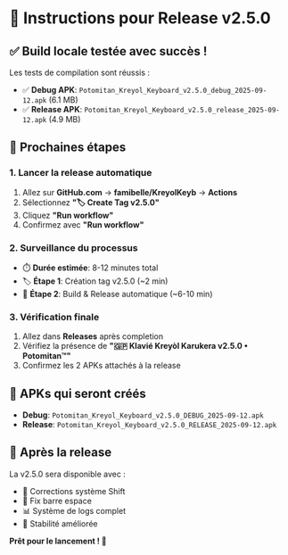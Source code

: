 # 🚀 Instructions pour Release v2.5.0

## ✅ Build locale testée avec succès !

Les tests de compilation sont réussis :
- ✅ **Debug APK**: `Potomitan_Kreyol_Keyboard_v2.5.0_debug_2025-09-12.apk` (6.1 MB)
- ✅ **Release APK**: `Potomitan_Kreyol_Keyboard_v2.5.0_release_2025-09-12.apk` (4.9 MB)

## 🎯 Prochaines étapes

### 1. Lancer la release automatique
1. Allez sur **GitHub.com** → **famibelle/KreyolKeyb** → **Actions**
2. Sélectionnez **"🏷️ Create Tag v2.5.0"**
3. Cliquez **"Run workflow"**
4. Confirmez avec **"Run workflow"**

### 2. Surveillance du processus
- ⏱️ **Durée estimée**: 8-12 minutes total
- 🏷️ **Étape 1**: Création tag v2.5.0 (~2 min)
- 🚀 **Étape 2**: Build & Release automatique (~6-10 min)

### 3. Vérification finale
1. Allez dans **Releases** après completion
2. Vérifiez la présence de **"🇬🇵 Klavié Kreyòl Karukera v2.5.0 • Potomitan™"**
3. Confirmez les 2 APKs attachés à la release

## 📱 APKs qui seront créés

- **Debug**: `Potomitan_Kreyol_Keyboard_v2.5.0_DEBUG_2025-09-12.apk`
- **Release**: `Potomitan_Kreyol_Keyboard_v2.5.0_RELEASE_2025-09-12.apk`

## 🎉 Après la release

La v2.5.0 sera disponible avec :
- 🔧 Corrections système Shift
- 🐛 Fix barre espace
- 📊 Système de logs complet
- 🎨 Stabilité améliorée

**Prêt pour le lancement ! 🚀**